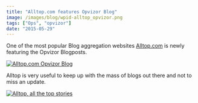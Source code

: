 ```yaml
---
title: "Alltop.com features Opvizor Blog"
image: /images/blog/wpid-alltop_opvizor.png
tags: ["Ops", "opvizor"]
date: "2015-05-29"
---
```


One of the most popular Blog aggregation websites [Alltop.com](http://virtualization.alltop.com/ "Alltop.com") is newly featuring the Opvizor Blogposts.

[![Alltop.com Opvizor Blog](/images/blog/wpid-alltop_opvizor.png)](http://virtualization.alltop.com/)

Alltop is very useful to keep up with the mass of blogs out there and not to miss an update.

[![Alltop, all the top stories](/images/blog/wpid-alltop_125x125.jpg)](http://alltop.com/)
